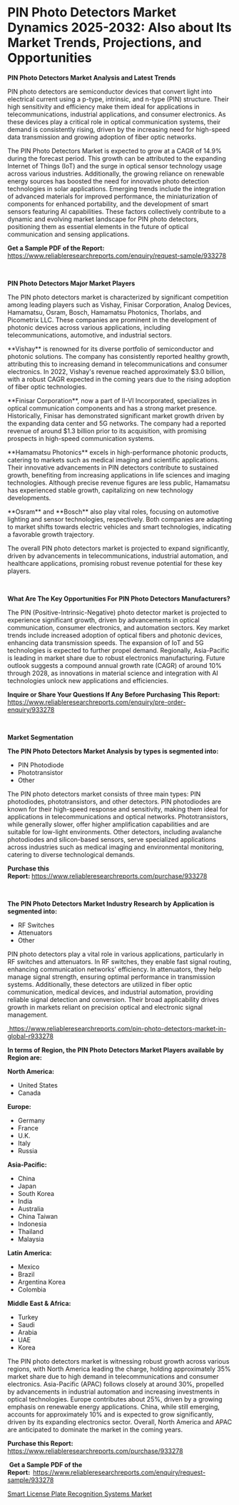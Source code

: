 <p><h1>PIN Photo Detectors Market Dynamics 2025-2032: Also about Its Market Trends, Projections, and Opportunities</h1></p><p><strong>PIN Photo Detectors Market Analysis and Latest Trends</strong></p>
<p><p>PIN photo detectors are semiconductor devices that convert light into electrical current using a p-type, intrinsic, and n-type (PIN) structure. Their high sensitivity and efficiency make them ideal for applications in telecommunications, industrial applications, and consumer electronics. As these devices play a critical role in optical communication systems, their demand is consistently rising, driven by the increasing need for high-speed data transmission and growing adoption of fiber optic networks.</p><p>The PIN Photo Detectors Market is expected to grow at a CAGR of 14.9% during the forecast period. This growth can be attributed to the expanding Internet of Things (IoT) and the surge in optical sensor technology usage across various industries. Additionally, the growing reliance on renewable energy sources has boosted the need for innovative photo detection technologies in solar applications. Emerging trends include the integration of advanced materials for improved performance, the miniaturization of components for enhanced portability, and the development of smart sensors featuring AI capabilities. These factors collectively contribute to a dynamic and evolving market landscape for PIN photo detectors, positioning them as essential elements in the future of optical communication and sensing applications.</p></p>
<p><strong>Get a Sample PDF of the Report:&nbsp;</strong> <a href="https://www.reliableresearchreports.com/enquiry/request-sample/933278?utm_campaign=3561&utm_medium=2&utm_source=Github&utm_content=ia&utm_term=21032025&utm_id=pin-photo-detectors">https://www.reliableresearchreports.com/enquiry/request-sample/933278</a></p>
<p>&nbsp;</p>
<p><strong>PIN Photo Detectors Major Market Players</strong></p>
<p><p>The PIN photo detectors market is characterized by significant competition among leading players such as Vishay, Finisar Corporation, Analog Devices, Hamamatsu, Osram, Bosch, Hamamatsu Photonics, Thorlabs, and Picometrix LLC. These companies are prominent in the development of photonic devices across various applications, including telecommunications, automotive, and industrial sectors.</p><p>**Vishay** is renowned for its diverse portfolio of semiconductor and photonic solutions. The company has consistently reported healthy growth, attributing this to increasing demand in telecommunications and consumer electronics. In 2022, Vishay's revenue reached approximately $3.0 billion, with a robust CAGR expected in the coming years due to the rising adoption of fiber optic technologies.</p><p>**Finisar Corporation**, now a part of II-VI Incorporated, specializes in optical communication components and has a strong market presence. Historically, Finisar has demonstrated significant market growth driven by the expanding data center and 5G networks. The company had a reported revenue of around $1.3 billion prior to its acquisition, with promising prospects in high-speed communication systems.</p><p>**Hamamatsu Photonics** excels in high-performance photonic products, catering to markets such as medical imaging and scientific applications. Their innovative advancements in PIN detectors contribute to sustained growth, benefiting from increasing applications in life sciences and imaging technologies. Although precise revenue figures are less public, Hamamatsu has experienced stable growth, capitalizing on new technology developments.</p><p>**Osram** and **Bosch** also play vital roles, focusing on automotive lighting and sensor technologies, respectively. Both companies are adapting to market shifts towards electric vehicles and smart technologies, indicating a favorable growth trajectory.</p><p>The overall PIN photo detectors market is projected to expand significantly, driven by advancements in telecommunications, industrial automation, and healthcare applications, promising robust revenue potential for these key players.</p></p>
<p>&nbsp;</p>
<p><strong>What Are The Key Opportunities For PIN Photo Detectors Manufacturers?</strong></p>
<p><p>The PIN (Positive-Intrinsic-Negative) photo detector market is projected to experience significant growth, driven by advancements in optical communication, consumer electronics, and automation sectors. Key market trends include increased adoption of optical fibers and photonic devices, enhancing data transmission speeds. The expansion of IoT and 5G technologies is expected to further propel demand. Regionally, Asia-Pacific is leading in market share due to robust electronics manufacturing. Future outlook suggests a compound annual growth rate (CAGR) of around 10% through 2028, as innovations in material science and integration with AI technologies unlock new applications and efficiencies.</p></p>
<p><strong>Inquire or Share Your Questions If Any Before Purchasing This Report:</strong> <a href="https://www.reliableresearchreports.com/enquiry/pre-order-enquiry/933278?utm_campaign=3561&utm_medium=2&utm_source=Github&utm_content=ia&utm_term=21032025&utm_id=pin-photo-detectors">https://www.reliableresearchreports.com/enquiry/pre-order-enquiry/933278</a></p>
<p>&nbsp;</p>
<p><strong>Market Segmentation</strong></p>
<p><strong>The PIN Photo Detectors Market Analysis by types is segmented into:</strong></p>
<p><ul><li>PIN Photodiode</li><li>Phototransistor</li><li>Other</li></ul></p>
<p><p>The PIN photo detectors market consists of three main types: PIN photodiodes, phototransistors, and other detectors. PIN photodiodes are known for their high-speed response and sensitivity, making them ideal for applications in telecommunications and optical networks. Phototransistors, while generally slower, offer higher amplification capabilities and are suitable for low-light environments. Other detectors, including avalanche photodiodes and silicon-based sensors, serve specialized applications across industries such as medical imaging and environmental monitoring, catering to diverse technological demands.</p></p>
<p><strong>Purchase this Report:&nbsp;</strong><a href="https://www.reliableresearchreports.com/purchase/933278?utm_campaign=3561&utm_medium=2&utm_source=Github&utm_content=ia&utm_term=21032025&utm_id=pin-photo-detectors">https://www.reliableresearchreports.com/purchase/933278</a></p>
<p>&nbsp;</p>
<p><strong>The PIN Photo Detectors Market Industry Research by Application is segmented into:</strong></p>
<p><ul><li>RF Switches</li><li>Attenuators</li><li>Other</li></ul></p>
<p><p>PIN photo detectors play a vital role in various applications, particularly in RF switches and attenuators. In RF switches, they enable fast signal routing, enhancing communication networks' efficiency. In attenuators, they help manage signal strength, ensuring optimal performance in transmission systems. Additionally, these detectors are utilized in fiber optic communication, medical devices, and industrial automation, providing reliable signal detection and conversion. Their broad applicability drives growth in markets reliant on precision optical and electronic signal management.</p></p>
<p><a href="https://www.reliableresearchreports.com/pin-photo-detectors-market-in-global-r933278?utm_campaign=3561&utm_medium=2&utm_source=Github&utm_content=ia&utm_term=21032025&utm_id=pin-photo-detectors">&nbsp;https://www.reliableresearchreports.com/pin-photo-detectors-market-in-global-r933278</a></p>
<p><strong>In terms of Region, the PIN Photo Detectors Market Players available by Region are:</strong></p>
<p>
    <p> <strong> North America: </strong>
        <ul>
            <li>United States</li>
            <li>Canada</li>
        </ul>
        </p> 
    <p> <strong> Europe: </strong>
        <ul>
            <li>Germany</li>
            <li>France</li>
            <li>U.K.</li>
            <li>Italy</li>
            <li>Russia</li>
        </ul>
        </p> 
    <p> <strong> Asia-Pacific: </strong>
        <ul>
            <li>China</li>
            <li>Japan</li>
            <li>South Korea</li>
            <li>India</li>
            <li>Australia</li>
            <li>China Taiwan</li>
            <li>Indonesia</li>
            <li>Thailand</li>
            <li>Malaysia</li>
        </ul>
        </p> 
    <p> <strong> Latin America: </strong>
        <ul>
            <li>Mexico</li>
            <li>Brazil</li>
            <li>Argentina Korea</li>
            <li>Colombia</li>
        </ul>
        </p> 
    <p> <strong> Middle East & Africa: </strong>
        <ul>
            <li>Turkey</li>
            <li>Saudi</li>
            <li>Arabia</li>
            <li>UAE</li>
            <li>Korea</li>
        </ul>
    </p>
    </p>
<p><p>The PIN photo detectors market is witnessing robust growth across various regions, with North America leading the charge, holding approximately 35% market share due to high demand in telecommunications and consumer electronics. Asia-Pacific (APAC) follows closely at around 30%, propelled by advancements in industrial automation and increasing investments in optical technologies. Europe contributes about 25%, driven by a growing emphasis on renewable energy applications. China, while still emerging, accounts for approximately 10% and is expected to grow significantly, driven by its expanding electronics sector. Overall, North America and APAC are anticipated to dominate the market in the coming years.</p></p>
<p><strong>Purchase this Report: </strong><a href="https://www.reliableresearchreports.com/purchase/933278?utm_campaign=3561&utm_medium=2&utm_source=Github&utm_content=ia&utm_term=21032025&utm_id=pin-photo-detectors">https://www.reliableresearchreports.com/purchase/933278</a></p>
<p>&nbsp;<strong>Get a Sample PDF of the Report:&nbsp;&nbsp;</strong><a href="https://www.reliableresearchreports.com/enquiry/request-sample/933278?utm_campaign=3561&utm_medium=2&utm_source=Github&utm_content=ia&utm_term=21032025&utm_id=pin-photo-detectors">https://www.reliableresearchreports.com/enquiry/request-sample/933278</a></p>
<p><strong></strong></p>
<p><p><a href="https://github.com/djembashote/Market-Research-Report-List-1/blob/main/smart-license-plate-recognition-systems-market.md?utm_campaign=3561&utm_medium=2&utm_source=Github&utm_content=ia&utm_term=21032025&utm_id=pin-photo-detectors">Smart License Plate Recognition Systems Market</a></p></p>